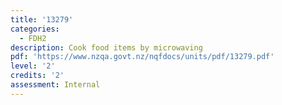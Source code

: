 ```yaml
---
title: '13279'
categories:
  - FDH2
description: Cook food items by microwaving
pdf: 'https://www.nzqa.govt.nz/nqfdocs/units/pdf/13279.pdf'
level: '2'
credits: '2'
assessment: Internal
---
```


